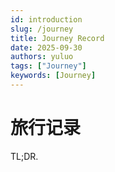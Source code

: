 ```yaml
---
id: introduction
slug: /journey
title: Journey Record
date: 2025-09-30
authors: yuluo
tags: ["Journey"]
keywords: [Journey]
---
```


<!-- truncate -->

# 旅行记录

TL;DR.
